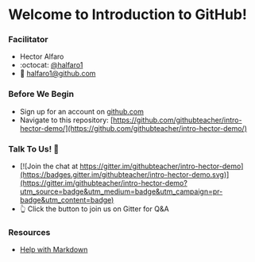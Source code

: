 # Welcome to Introduction to GitHub!

### Facilitator
- Hector Alfaro
- :octocat: [@halfaro1](http://github.com/halfaro1)
- :email: [halfaro1@github.com](mailto:halfaro1@github.com)

### Before We Begin
- Sign up for an account on [github.com](github.com)
- Navigate to this repository: [https://github.com/githubteacher/intro-hector-demo/](https://github.com/githubteacher/intro-hector-demo/)

### Talk To Us! :speech_balloon:
- [![Join the chat at https://gitter.im/githubteacher/intro-hector-demo](https://badges.gitter.im/githubteacher/intro-hector-demo.svg)](https://gitter.im/githubteacher/intro-hector-demo?utm_source=badge&utm_medium=badge&utm_campaign=pr-badge&utm_content=badge)
- :point_up_2: Click the button to join us on Gitter for Q&A

### Resources
- [Help with Markdown](https://guides.github.com/features/mastering-markdown/)
